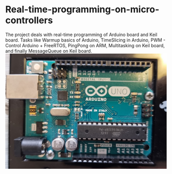 # Real-time-programming-on-micro-controllers
The project deals with real-time programming of Arduino board and Keil board.
Tasks like Warmup basics of Arduino, TimeSlicing in Arduino, PWM - Control Arduino + FreeRTOS, PingPong on ARM, Multitasking on Keil board, and finally MessageQueue on Keil board.
![Arduino Board](./arduino.jpg)
